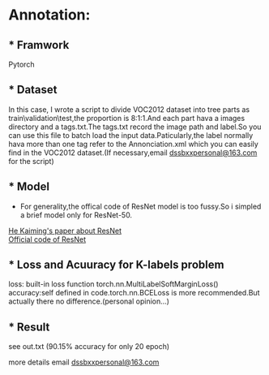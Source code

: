 
# Annotation:

## * Framwork

  Pytorch

## * Dataset

  In this case, I wrote a script to divide VOC2012 dataset into tree parts as train\validation\test,the proportion is 8:1:1.And each part hava a images directory and a tags.txt.The tags.txt record the image path and label.So you can use this file to batch load the input data.Paticularly,the label normally hava more than one tag refer to the Annonciation.xml which you can easily find in the VOC2012 dataset.(If necessary,email dssbxxpersonal@163.com for the script) 

## * Model

* For generality,the offical code of ResNet model is too fussy.So i simpled a brief model only for ResNet-50.

[He Kaiming's paper about ResNet](https://arxiv.org/abs/1512.03385)  
[Official code of ResNet](https://github.com/tensorflow/models/blob/master/research/slim/nets/resnet_v2.py)

## * Loss and Acuuracy for K-labels problem

loss: built-in loss function torch.nn.MultiLabelSoftMarginLoss()  
accuracy:self defined in code.torch.nn.BCELoss is more recommended.But actually there no difference.(personal opinion...)

## * Result

see out.txt (90.15% accuracy for only 20 epoch)  

more details email dssbxxpersonal@163.com
